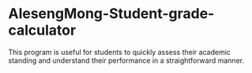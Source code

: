 # AlesengMong-Student-grade-calculator
This program is useful for students to quickly assess their academic standing and understand their performance in a straightforward manner.
